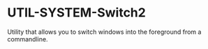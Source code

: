 # UTIL-SYSTEM-Switch2
Utility that allows you to switch windows into the foreground from a commandline. 
